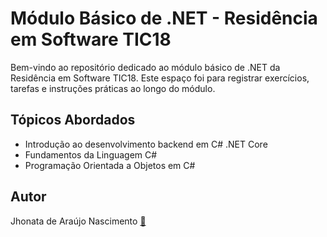 # Módulo Básico de .NET - Residência em Software TIC18

Bem-vindo ao repositório dedicado ao módulo básico de .NET da Residência em Software TIC18. Este espaço foi para registrar exercícios, tarefas e instruções práticas ao longo do módulo.

## Tópicos Abordados
- Introdução ao desenvolvimento backend em C# .NET Core
- Fundamentos da Linguagem C#
- Programação Orientada a Objetos em C#

## Autor
Jhonata de Araújo Nascimento  [📧](mailto:janascimento.cic@uesc.br)
